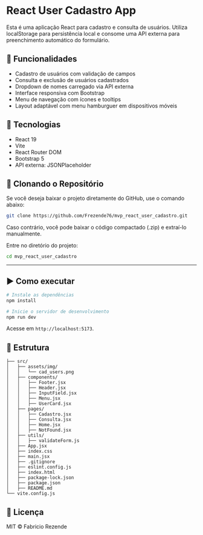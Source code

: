 # React User Cadastro App

Esta é uma aplicação React para cadastro e consulta de usuários. Utiliza localStorage para persistência local e consome uma API externa para preenchimento automático do formulário.

## 🔧 Funcionalidades

- Cadastro de usuários com validação de campos
- Consulta e exclusão de usuários cadastrados
- Dropdown de nomes carregado via API externa
- Interface responsiva com Bootstrap
- Menu de navegação com ícones e tooltips
- Layout adaptável com menu hamburguer em dispositivos móveis

## 🚀 Tecnologias

- React 19
- Vite
- React Router DOM
- Bootstrap 5
- API externa: JSONPlaceholder

## 📌 Clonando o Repositório
Se você deseja baixar o projeto diretamente do GitHub, use o comando abaixo:

```bash
git clone https://github.com/Frezende76/mvp_react_user_cadastro.git

```

Caso contrário, você pode baixar o código compactado (.zip) e extraí-lo manualmente.

Entre no diretório do projeto:

```bash
cd mvp_react_user_cadastro
```

---

## ▶️ Como executar

```bash
# Instale as dependências
npm install

# Inicie o servidor de desenvolvimento
npm run dev
```

Acesse em `http://localhost:5173`.

## 📂 Estrutura

```
├── src/
│   ├── assets/img/
│   │   └── cad_users.png
│   ├── components/
│   │   ├── Footer.jsx
│   │   ├── Header.jsx
│   │   ├── InputField.jsx
│   │   ├── Menu.jsx
│   │   ├── UserCard.jsx
│   ├── pages/
│   │   ├── Cadastro.jsx
│   │   ├── Consulta.jsx
│   │   ├── Home.jsx
│   │   ├── NotFound.jsx
│   ├── utils/
│   │   ├── validateForm.js
│   ├── App.jsx
│   ├── index.css
│   ├── main.jsx
│   ├── .gitignore
│   ├── eslint.config.js
│   ├── index.html
│   ├── package-lock.json
│   ├── package.json
│   ├── README.md
└── vite.config.js
```

## 📄 Licença

MIT © Fabricio Rezende
